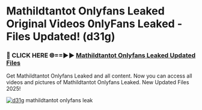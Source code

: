# Mathildtantot Onlyfans Leaked Original Videos 0nlyFans Leaked - Files Updated! (d31g)

<h3>🔴 CLICK HERE 🌐==►► <a href="https://tinyurl.com/2jnfzry5" rel="nofollow">Mathildtantot Onlyfans Leaked Updated Files</a></h3>

Get Mathildtantot Onlyfans Leaked and all content. Now you can access all videos and pictures of Mathildtantot Onlyfans Leaked. New Updated Files 2025!

[![d31g](https://i.imgur.com/GyGTBgg.gif)](https://tinyurl.com/2jnfzry5)
mathildtantot onlyfans leak